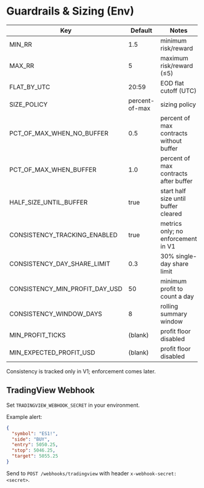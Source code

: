 # Guardrails & Sizing (Env)

| Key | Default | Notes |
| --- | --- | --- |
| MIN_RR | 1.5 | minimum risk/reward |
| MAX_RR | 5 | maximum risk/reward (≤5) |
| FLAT_BY_UTC | 20:59 | EOD flat cutoff (UTC) |
| SIZE_POLICY | percent-of-max | sizing policy |
| PCT_OF_MAX_WHEN_NO_BUFFER | 0.5 | percent of max contracts without buffer |
| PCT_OF_MAX_WHEN_BUFFER | 1.0 | percent of max contracts after buffer |
| HALF_SIZE_UNTIL_BUFFER | true | start half size until buffer cleared |
| CONSISTENCY_TRACKING_ENABLED | true | metrics only; no enforcement in V1 |
| CONSISTENCY_DAY_SHARE_LIMIT | 0.3 | 30% single-day share limit |
| CONSISTENCY_MIN_PROFIT_DAY_USD | 50 | minimum profit to count a day |
| CONSISTENCY_WINDOW_DAYS | 8 | rolling summary window |
| MIN_PROFIT_TICKS | (blank) | profit floor disabled |
| MIN_EXPECTED_PROFIT_USD | (blank) | profit floor disabled |

Consistency is tracked only in V1; enforcement comes later.

## TradingView Webhook

Set `TRADINGVIEW_WEBHOOK_SECRET` in your environment.

Example alert:

```json
{
  "symbol": "ES1!",
  "side": "BUY",
  "entry": 5050.25,
  "stop": 5046.25,
  "target": 5055.25
}
```

Send to `POST /webhooks/tradingview` with header `x-webhook-secret: <secret>`.
